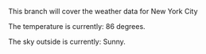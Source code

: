 This branch will cover the weather data for New York City

The temperature is currently: 86 degrees.

The sky outside is currently: Sunny.

